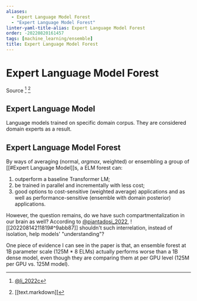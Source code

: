 ```yaml
---
aliases:
  - Expert Language Model Forest
  - "Expert Language Model Forest"
linter-yaml-title-alias: Expert Language Model Forest
order: -20220820161457
tags: [machine_learning/ensemble]
title: Expert Language Model Forest
---
```


# Expert Language Model Forest

Source [^1] [^2]

## Expert Language Model

Language models trained on specific domain corpus. They are considered domain experts as a result.

## Expert Language Model Forest

By ways of averaging (normal, $argmax$, weighted) or ensembling a group of [[#Expert Language Model]]s, a ELM forest can:
1. outperform a baseline Transformer LM;
2. be trained in parallel and incrementally with less cost;
3. good options to cost-sensitive (weighted average) applications and as well as performance-sensitive (ensemble with domain posterior) applications.

However, the question remains, do we have such compartmentalization in our brain as well? According to [@piantadosi_2022](zotero://select/items/@piantadosi_2022), ![[20220814211819#^9abb87]]
shouldn't such interrelation, instead of isolation, help models' "understanding"?

One piece of evidence I can see in the paper is that, an ensemble forest at 1B parameter scale (125M * 8 ELMs) actually performs worse than a 1B dense model, even though they are comparing them at per GPU level (125M per GPU vs. 125M model).

[^1]: [@li_2022c](zotero://select/items/@li_2022c)
[^2]: [[text.markdown]]
